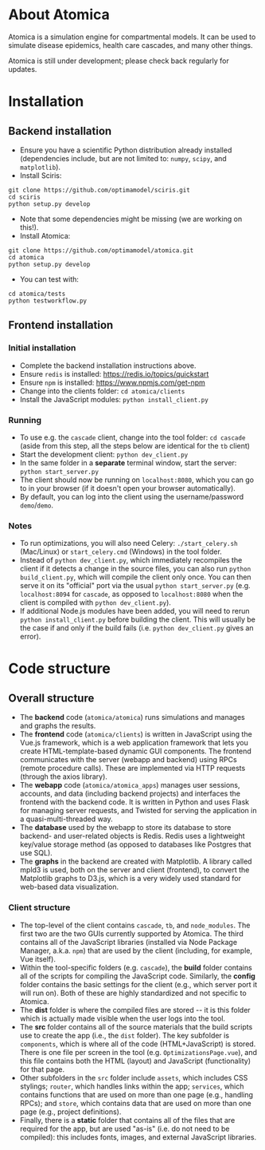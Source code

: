 
# About Atomica

Atomica is a simulation engine for compartmental models. It can be used to simulate disease epidemics, health care cascades, and many other things.

Atomica is still under development; please check back regularly for updates.

# Installation

## Backend installation

* Ensure you have a scientific Python distribution already installed (dependencies include, but are not limited to: `numpy`, `scipy`, and `matplotlib`).
* Install Sciris:
```
git clone https://github.com/optimamodel/sciris.git
cd sciris
python setup.py develop
```
* Note that some dependencies might be missing (we are working on this!).
* Install Atomica:
```
git clone https://github.com/optimamodel/atomica.git
cd atomica
python setup.py develop
```
* You can test with:
```
cd atomica/tests
python testworkflow.py
```

## Frontend installation

### Initial installation
* Complete the backend installation instructions above.
* Ensure `redis` is installed: https://redis.io/topics/quickstart
* Ensure `npm` is installed: https://www.npmjs.com/get-npm
* Change into the clients folder: `cd atomica/clients`
* Install the JavaScript modules: `python install_client.py`

### Running
* To use e.g. the `cascade` client, change into the tool folder: `cd cascade` (aside from this step, all the steps below are identical for the `tb` client)
* Start the development client: `python dev_client.py`
* In the same folder in a **separate** terminal window, start the server: `python start_server.py`
* The client should now be running on `localhost:8080`, which you can go to in your browser (if it doesn't open your browser automatically).
* By default, you can log into the client using the username/password `demo`/`demo`.

### Notes
* To run optimizations, you will also need Celery: `./start_celery.sh` (Mac/Linux) or `start_celery.cmd` (Windows) in the tool folder.
* Instead of `python dev_client.py`, which immediately recompiles the client if it detects a change in the source files, you can also run `python build_client.py`, which will compile the client only once. You can then serve it on its "official" port via the usual `python start_server.py` (e.g. `localhost:8094` for `cascade`, as opposed to `localhost:8080` when the client is compiled with `python dev_client.py`).
* If additional Node.js modules have been added, you will need to rerun `python install_client.py` before building the client. This will usually be the case if and only if the build fails (i.e. `python dev_client.py` gives an error).


# Code structure

## Overall structure

* The **backend** code (`atomica/atomica`) runs simulations and manages and graphs the results.
* The **frontend** code (`atomica/clients`) is written in JavaScript using the Vue.js framework, which is a web application framework that lets you create HTML-template-based dynamic GUI components.  The frontend communicates with the server (webapp and backend) using RPCs (remote procedure calls).  These are implemented via HTTP requests (through the axios library).
* The **webapp** code (`atomica/atomica_apps`) manages user sessions, accounts, and data (including backend projects) and interfaces the frontend with the backend code. It is written in Python and uses Flask for managing server requests, and Twisted for serving the application in a quasi-multi-threaded way.
* The **database** used by the webapp to store its database to store backend- and user-related objects is Redis. Redis uses a lightweight key/value storage method (as opposed to databases like Postgres that use SQL).
* The **graphs** in the backend are created with Matplotlib.  A library called mpld3 is used, both on the server and client (frontend), to convert the Matplotlib graphs to D3.js, which is a very widely used standard for web-based data visualization.

### Client structure

* The top-level of the client contains `cascade`, `tb`, and `node_modules`. The first two are the two GUIs currently supported by Atomica. The third contains all of the JavaScript libraries (installed via Node Package Manager, a.k.a. `npm`) that are used by the client (including, for example, Vue itself).
* Within the tool-specific folders (e.g. `cascade`), the **build** folder contains all of the scripts for compiling the JavaScript code. Similarly, the **config** folder contains the basic settings for the client (e.g., which server port it will run on). Both of these are highly standardized and not specific to Atomica.
* The **dist** folder is where the compiled files are stored -- it is this folder which is actually made visible when the user logs into the tool.
* The **src** folder contains all of the source materials that the build scripts use to create the app (i.e., the `dist` folder). The key subfolder is `components`, which is where all of the code (HTML+JavaScript) is stored. There is one file per screen in the tool (e.g. `OptimizationsPage.vue`), and this file contains both the HTML (layout) and JavaScript (functionality) for that page.
* Other subfolders in the `src` folder include `assets`, which includes CSS stylings; `router`, which handles links within the app; `services`, which contains functions that are used on more than one page (e.g., handling RPCs); and `store`, which contains data that are used on more than one page (e.g., project definitions).
* Finally, there is a **static** folder that contains all of the files that are required for the app, but are used "as-is" (i.e. do not need to be compiled): this includes fonts, images, and external JavaScript libraries.
